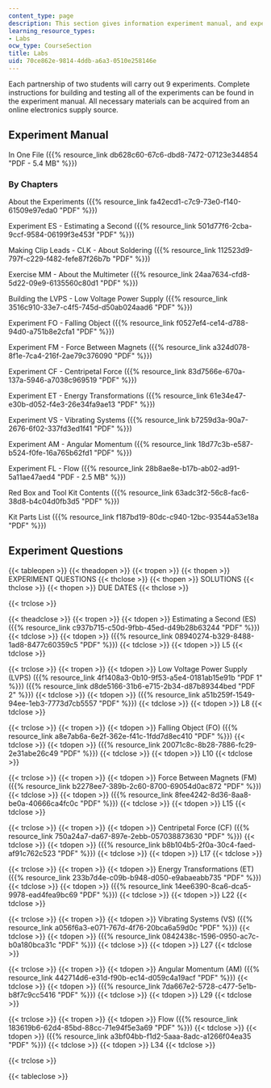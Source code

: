 ```yaml
---
content_type: page
description: This section gives information experiment manual, and experiment questions.
learning_resource_types:
- Labs
ocw_type: CourseSection
title: Labs
uid: 70ce862e-9814-4ddb-a6a3-0510e258146e
---
```


Each partnership of two students will carry out 9 experiments. Complete instructions for building and testing all of the experiments can be found in the experiment manual. All necessary materials can be acquired from an online electronics supply source.

Experiment Manual
-----------------

In One File ({{% resource_link db628c60-67c6-dbd8-7472-07123e344854 "PDF - 5.4 MB" %}})

### By Chapters

About the Experiments ({{% resource_link fa42ecd1-c7c9-73e0-f140-61509e97eda0 "PDF" %}})

Experiment ES - Estimating a Second ({{% resource_link 501d77f6-2cba-9ccf-9584-06199f3e453f "PDF" %}})

Making Clip Leads - CLK - About Soldering ({{% resource_link 112523d9-797f-c229-f482-fefe87f26b7b "PDF" %}})

Exercise MM - About the Multimeter ({{% resource_link 24aa7634-cfd8-5d22-09e9-6135560c80d1 "PDF" %}})

Building the LVPS - Low Voltage Power Supply ({{% resource_link 3516c910-33e7-c4f5-745d-d50ab024aad6 "PDF" %}})

Experiment FO - Falling Object ({{% resource_link f0527ef4-ce14-d788-94d0-a751b8e2cfa1 "PDF" %}})

Experiment FM - Force Between Magnets ({{% resource_link a324d078-8f1e-7ca4-216f-2ae79c376090 "PDF" %}})

Experiment CF - Centripetal Force ({{% resource_link 83d7566e-670a-137a-5946-a7038c969519 "PDF" %}})

Experiment ET - Energy Transformations ({{% resource_link 61e34e47-e30b-d052-f4e3-26e34fa9ae13 "PDF" %}})

Experiment VS - Vibrating Systems ({{% resource_link b7259d3a-90a7-2676-6f02-337fd3ed1f41 "PDF" %}})

Experiment AM - Angular Momentum ({{% resource_link 18d77c3b-e587-b524-f0fe-16a765b62fd1 "PDF" %}})

Experiment FL - Flow ({{% resource_link 28b8ae8e-b17b-ab02-ad91-5a11ae47aed4 "PDF - 2.5 MB" %}})

Red Box and Tool Kit Contents ({{% resource_link 63adc3f2-56c8-fac6-38d8-b4c04d0fb3d5 "PDF" %}})

Kit Parts List ({{% resource_link f187bd19-80dc-c940-12bc-93544a53e18a "PDF" %}})

Experiment Questions
--------------------

{{< tableopen >}}
{{< theadopen >}}
{{< tropen >}}
{{< thopen >}}
EXPERIMENT QUESTIONS
{{< thclose >}}
{{< thopen >}}
SOLUTIONS
{{< thclose >}}
{{< thopen >}}
DUE DATES
{{< thclose >}}

{{< trclose >}}

{{< theadclose >}}
{{< tropen >}}
{{< tdopen >}}
Estimating a Second (ES) ({{% resource_link c937b715-c50d-9fbb-45ed-d49b28b63244 "PDF" %}})
{{< tdclose >}}
{{< tdopen >}}
({{% resource_link 08940274-b329-8488-1ad8-8477c60359c5 "PDF" %}})
{{< tdclose >}}
{{< tdopen >}}
L5
{{< tdclose >}}

{{< trclose >}}
{{< tropen >}}
{{< tdopen >}}
Low Voltage Power Supply (LVPS) ({{% resource_link 4f1408a3-0b10-9f53-a5e4-0181ab15e91b "PDF 1" %}}) ({{% resource_link d8de5166-31b6-e715-2b34-d87b89344bed "PDF 2" %}})
{{< tdclose >}}
{{< tdopen >}}
({{% resource_link a51b259f-1549-94ee-1eb3-7773d7cb5557 "PDF" %}})
{{< tdclose >}}
{{< tdopen >}}
L8
{{< tdclose >}}

{{< trclose >}}
{{< tropen >}}
{{< tdopen >}}
Falling Object (FO) ({{% resource_link a8e7ab6a-6e2f-362e-f41c-1fdd7d8ec410 "PDF" %}})
{{< tdclose >}}
{{< tdopen >}}
({{% resource_link 20071c8c-8b28-7886-fc29-2e31abe26c49 "PDF" %}})
{{< tdclose >}}
{{< tdopen >}}
L10
{{< tdclose >}}

{{< trclose >}}
{{< tropen >}}
{{< tdopen >}}
Force Between Magnets (FM) ({{% resource_link b2278ee7-389b-2c60-8700-69054d0ac872 "PDF" %}})
{{< tdclose >}}
{{< tdopen >}}
({{% resource_link 8fee4242-8d36-8aa8-be0a-40666ca4fc0c "PDF" %}})
{{< tdclose >}}
{{< tdopen >}}
L15
{{< tdclose >}}

{{< trclose >}}
{{< tropen >}}
{{< tdopen >}}
Centripetal Force (CF) ({{% resource_link 750a24a7-da67-897e-2ebb-057038873630 "PDF" %}})
{{< tdclose >}}
{{< tdopen >}}
({{% resource_link b8b104b5-2f0a-30c4-faed-af91c762c523 "PDF" %}})
{{< tdclose >}}
{{< tdopen >}}
L17
{{< tdclose >}}

{{< trclose >}}
{{< tropen >}}
{{< tdopen >}}
Energy Transformations (ET) ({{% resource_link 233b7d4e-c09b-b948-d050-e9abaeabb735 "PDF" %}})
{{< tdclose >}}
{{< tdopen >}}
({{% resource_link 14ee6390-8ca6-dca5-9978-ead4fea9bc69 "PDF" %}})
{{< tdclose >}}
{{< tdopen >}}
L22
{{< tdclose >}}

{{< trclose >}}
{{< tropen >}}
{{< tdopen >}}
Vibrating Systems (VS) ({{% resource_link a056f6a3-e071-767d-4f76-20bca6a59d0c "PDF" %}})
{{< tdclose >}}
{{< tdopen >}}
({{% resource_link 0842438c-1596-0950-ac7c-b0a180bca31c "PDF" %}})
{{< tdclose >}}
{{< tdopen >}}
L27
{{< tdclose >}}

{{< trclose >}}
{{< tropen >}}
{{< tdopen >}}
Angular Momentum (AM) ({{% resource_link 442714d6-e31d-f90b-ec14-d059c4a19acf "PDF" %}})
{{< tdclose >}}
{{< tdopen >}}
({{% resource_link 7da667e2-5728-c477-5e1b-b8f7c9cc5416 "PDF" %}})
{{< tdclose >}}
{{< tdopen >}}
L29
{{< tdclose >}}

{{< trclose >}}
{{< tropen >}}
{{< tdopen >}}
Flow ({{% resource_link 183619b6-62d4-85bd-88cc-71e94f5e3a69 "PDF" %}})
{{< tdclose >}}
{{< tdopen >}}
({{% resource_link a3bf04bb-f1d2-5aaa-8adc-a1266f04ea35 "PDF" %}})
{{< tdclose >}}
{{< tdopen >}}
L34
{{< tdclose >}}

{{< trclose >}}

{{< tableclose >}}